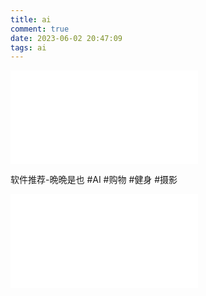 ```yaml
---
title: ai
comment: true
date: 2023-06-02 20:47:09
tags: ai
---
```

<iframe src="//player.bilibili.com/player.html?aid=270449909&bvid=BV1Qc411J7iS&cid=1108585320&page=1" scrolling="no" border="0" frameborder="no" framespacing="0" allowfullscreen="true"> </iframe>

软件推荐-晩晩是也
 #AI #购物 #健身 #摄影
<iframe src="player.bilibili.com/player.html?aid=825333110&bvid=BV13g4y177be&cid=1106353754&page=1" scrolling="no" border="0" frameborder="no" framespacing="0" allowfullscreen="true"> </iframe>